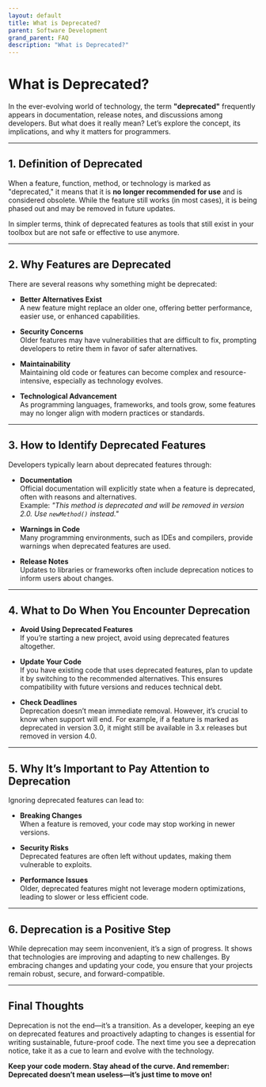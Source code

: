 ```yaml
---
layout: default
title: What is Deprecated?
parent: Software Development
grand_parent: FAQ
description: "What is Deprecated?"
---
```


# What is Deprecated?

In the ever-evolving world of technology, the term **"deprecated"** frequently appears in documentation, release notes, and discussions among developers. But what does it really mean? Let’s explore the concept, its implications, and why it matters for programmers.

---

## 1. **Definition of Deprecated**

When a feature, function, method, or technology is marked as "deprecated," it means that it is **no longer recommended for use** and is considered obsolete. While the feature still works (in most cases), it is being phased out and may be removed in future updates.

In simpler terms, think of deprecated features as tools that still exist in your toolbox but are not safe or effective to use anymore.

---

## 2. **Why Features are Deprecated**

There are several reasons why something might be deprecated:

- **Better Alternatives Exist**  
  A new feature might replace an older one, offering better performance, easier use, or enhanced capabilities.

- **Security Concerns**  
  Older features may have vulnerabilities that are difficult to fix, prompting developers to retire them in favor of safer alternatives.

- **Maintainability**  
  Maintaining old code or features can become complex and resource-intensive, especially as technology evolves.

- **Technological Advancement**  
  As programming languages, frameworks, and tools grow, some features may no longer align with modern practices or standards.

---

## 3. **How to Identify Deprecated Features**

Developers typically learn about deprecated features through:

- **Documentation**  
  Official documentation will explicitly state when a feature is deprecated, often with reasons and alternatives.  
  Example: *"This method is deprecated and will be removed in version 2.0. Use `newMethod()` instead."*

- **Warnings in Code**  
  Many programming environments, such as IDEs and compilers, provide warnings when deprecated features are used.

- **Release Notes**  
  Updates to libraries or frameworks often include deprecation notices to inform users about changes.

---

## 4. **What to Do When You Encounter Deprecation**

- **Avoid Using Deprecated Features**  
  If you’re starting a new project, avoid using deprecated features altogether.

- **Update Your Code**  
  If you have existing code that uses deprecated features, plan to update it by switching to the recommended alternatives. This ensures compatibility with future versions and reduces technical debt.

- **Check Deadlines**  
  Deprecation doesn’t mean immediate removal. However, it’s crucial to know when support will end. For example, if a feature is marked as deprecated in version 3.0, it might still be available in 3.x releases but removed in version 4.0.

---

## 5. **Why It’s Important to Pay Attention to Deprecation**

Ignoring deprecated features can lead to:

- **Breaking Changes**  
  When a feature is removed, your code may stop working in newer versions.

- **Security Risks**  
  Deprecated features are often left without updates, making them vulnerable to exploits.

- **Performance Issues**  
  Older, deprecated features might not leverage modern optimizations, leading to slower or less efficient code.

---

## 6. **Deprecation is a Positive Step**

While deprecation may seem inconvenient, it’s a sign of progress. It shows that technologies are improving and adapting to new challenges. By embracing changes and updating your code, you ensure that your projects remain robust, secure, and forward-compatible.

---

## Final Thoughts

Deprecation is not the end—it’s a transition. As a developer, keeping an eye on deprecated features and proactively adapting to changes is essential for writing sustainable, future-proof code. The next time you see a deprecation notice, take it as a cue to learn and evolve with the technology.

**Keep your code modern. Stay ahead of the curve. And remember: Deprecated doesn’t mean useless—it’s just time to move on!**